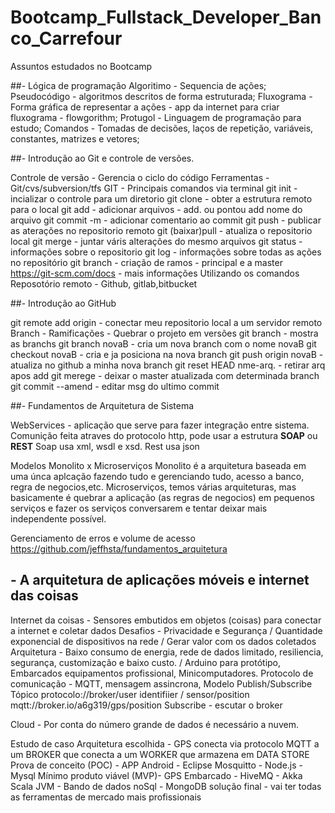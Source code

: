 # Bootcamp_Fullstack_Developer_Banco_Carrefour

Assuntos estudados no Bootcamp

##- Lógica de programação
  Algoritimo - Sequencia de ações;
  Pseudocódigo - algoritmos descritos de forma estruturada;
  Fluxograma - Forma gráfica de representar a ações - app da internet para criar fluxograma - flowgorithm;
  Protugol - Linguagem de programação para estudo;
  Comandos - Tomadas de decisões, laços de repetição, variáveis, constantes, matrizes e vetores;
  
##- Introdução ao Git e controle de versões.

  Controle de versão - Gerencia o ciclo do código
  Ferramentas - Git/cvs/subversion/tfs
  GIT - Principais comandos via terminal
     git init - incializar o controle para um diretorio
     git clone - obter a estrutura remoto para o local
     git add - adicionar arquivos - add. ou pontou add nome do arquivo
     git commit -m - adicionar comentario ao commit 
     git push - publicar as aterações no repositorio remoto
     git (baixar)pull - atualiza o repositorio local
     git merge - juntar váris alterações do mesmo arquivos
     git status - informações sobre o repositorio
     git log - informações sobre todas as ações no repositório
     git branch - criação de ramos - principal e a master
     https://git-scm.com/docs - mais informações
     Utilizando os comandos
  Reposotório remoto - Github, gitlab,bitbucket
  
##- Introdução ao GitHub

   git remote add origin - conectar meu repositorio local a um servidor remoto
   Branch - Ramificações - Quebrar o projeto em versões 
      git branch - mostra as branchs
      git branch novaB - cria um nova branch com o nome novaB
      git checkout novaB - cria e ja posiciona na nova branch
      git push origin novaB - atualiza no github a minha nova branch
      git reset HEAD nme-arq. - retirar arq apos add
      git merege - deixar o master atualizada com determinada branch
      git commit --amend - editar msg do ultimo commit
  
  ##- Fundamentos de Arquitetura de Sistema
  
  WebServices - aplicação que serve para fazer integração entre sistema.
    Comunição feita atraves do protocolo http, pode usar a estrutura **SOAP** ou **REST**
    Soap usa xml, wsdl e xsd. 
    Rest usa json
    
  Modelos Monolito x Microserviços
    Monolito é a arquitetura baseada em uma únca aplcação fazendo tudo e gerenciando tudo, acesso a banco, regra de negocios,etc.
    Microserviços, temos várias arquiteturas, mas basicamente é quebrar a aplicação (as regras de negocios) em pequenos serviços e fazer os serviços conversarem e tentar deixar    mais independente possível.
    
  Gerenciamento de erros e volume de acesso
  https://github.com/jeffhsta/fundamentos_arquitetura
 
  ## - A arquitetura de aplicações móveis e internet das coisas
 
  Internet da coisas - Sensores embutidos em objetos (coisas) para conectar a internet e coletar dados
    Desafios - Privacidade e Segurança / Quantidade exponencial de dispositivos na rede / Gerar valor com os dados coletados
    Arquitetura - Baixo consumo de energia, rede de dados limitado, resiliencia, segurança, customização e baixo custo. / Arduino para protótipo, Embarcados equipamentos             profissional, Minicomputadores.
    Protocolo de comunicação - MQTT, mensagem assincrona, Modelo Publish/Subscribe
      Tópico
        protocolo://broker/user identifiier / sensor/position
        mqtt://broker.io/a6g319/gps/position
     Subscribe - escutar o broker
     
  Cloud - Por conta do número grande de dados é necessário a nuvem. 
  
  Estudo de caso
    Arquitetura escolhida - GPS conecta via protocolo MQTT a um BROKER que conecta a um WORKER que armazena em DATA STORE
    Prova de conceito (POC) - APP Android - Eclipse Mosquitto - Node.js - Mysql
    Mínimo produto viável (MVP)- GPS Embarcado - HiveMQ - Akka Scala JVM - Bando de dados noSql - MongoDB
    solução final - vai ter todas as ferramentas de mercado mais profissionais
      
   
  
     
    
 
